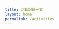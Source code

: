 ```yaml
---
title: 活動記録一覧
layout: home
permalink: /activities
---
```


<!-- <p class="end-of-content"><a href="/">←Home</a></p> -->

<!-- # HUIT これまでの活動記録 -->
